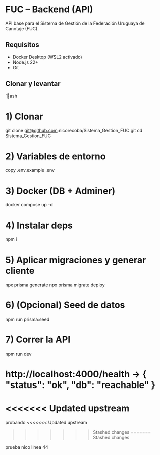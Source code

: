 ﻿# FUC – Backend (API)

API base para el Sistema de Gestión de la Federación Uruguaya de Canotaje (FUC).

## Requisitos
- Docker Desktop (WSL2 activado)
- Node.js 22+
- Git

## Clonar y levantar
`ash
# 1) Clonar
git clone git@github.com:nicorecoba/Sistema_Gestion_FUC.git
cd Sistema_Gestion_FUC

# 2) Variables de entorno
copy .env.example .env

# 3) Docker (DB + Adminer)
docker compose up -d

# 4) Instalar deps
npm i

# 5) Aplicar migraciones y generar cliente
npx prisma generate
npx prisma migrate deploy

# 6) (Opcional) Seed de datos
npm run prisma:seed

# 7) Correr la API
npm run dev
# http://localhost:4000/health  -> { "status": "ok", "db": "reachable" }
<<<<<<< Updated upstream
=======

probando
<<<<<<< Updated upstream
>>>>>>> Stashed changes
=======
>>>>>>> Stashed changes

prueba nico linea 44
